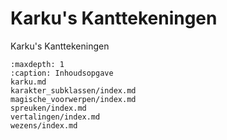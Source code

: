 # Karku's Kanttekeningen

Karku's Kanttekeningen

```{toctree}
:maxdepth: 1
:caption: Inhoudsopgave
karku.md
karakter_subklassen/index.md
magische_voorwerpen/index.md
spreuken/index.md
vertalingen/index.md
wezens/index.md
```
